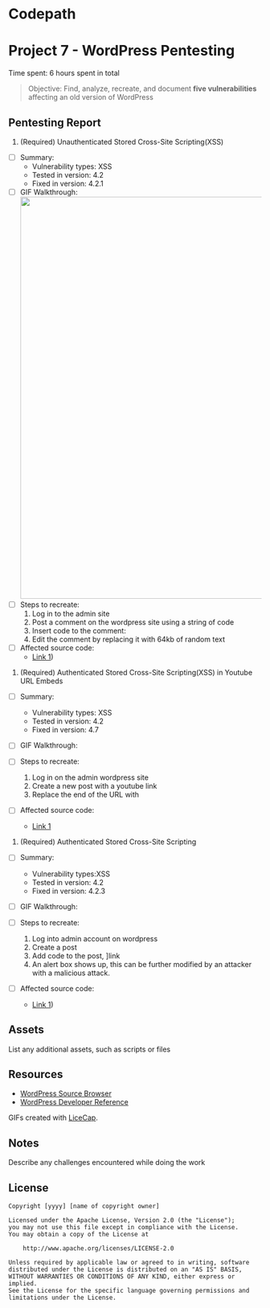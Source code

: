 # Codepath
# Project 7 - WordPress Pentesting

Time spent: 6 hours spent in total

> Objective: Find, analyze, recreate, and document **five vulnerabilities** affecting an old version of WordPress

## Pentesting Report

1. (Required) Unauthenticated Stored Cross-Site Scripting(XSS)
  - [ ] Summary: 
    - Vulnerability types: XSS
    - Tested in version: 4.2
    - Fixed in version: 4.2.1
  - [ ] GIF Walkthrough: 
     <img src="Codepath-/scriptlink.gif" width="800">
  - [ ] Steps to recreate: 
     1. Log in to the admin site
     1. Post  a comment on the wordpress site using a string of code
     2. Insert code to the comment: <a title='x onmouseover=alert(unescape(/hello%20world/.source)) style=position:absolute;left:0;top:0;width:5000px;height:5000px  AAAAAAAAAAAA...[64 kb]..AAA'></a>
     3. Edit the comment by replacing it with 64kb of random text 
  - [ ] Affected source code:
    - [Link 1](https://klikki.fi/adv/wordpress2.html))
    
1. (Required)  Authenticated Stored Cross-Site Scripting(XSS) in Youtube URL Embeds
  - [ ] Summary: 
    - Vulnerability types: XSS
    - Tested in version: 4.2
    - Fixed in version: 4.7
  - [ ] GIF Walkthrough: 
  
  - [ ] Steps to recreate: 
       1. Log in on the admin wordpress site
       2. Create a new post with a youtube link
       3. Replace the end of the URL with <script>alert('XSS!');</script>
  - [ ] Affected source code:
    - [Link 1](https://github.com/WordPress/WordPress/commit/419c8d97ce8df7d5004ee0b566bc5e095f0a6ca)
    
1. (Required)  Authenticated Stored Cross-Site Scripting
  - [ ] Summary: 
    - Vulnerability types:XSS
    - Tested in version: 4.2
    - Fixed in version: 4.2.3
  - [ ] GIF Walkthrough: 
  
  - [ ] Steps to recreate: 
     1. Log into admin account on wordpress
     2. Create a post
     3. Add code to the post, <a href="[caption code=">]</a><a title=" onmouseover=alert('test')  ">link</a> 
     4. An alert box shows up, this can be further modified by an attacker with a malicious attack.  
  - [ ] Affected source code:
    - [Link 1](https://klikki.fi/adv/wordpress3.html))


## Assets

List any additional assets, such as scripts or files

## Resources

- [WordPress Source Browser](https://core.trac.wordpress.org/browser/)
- [WordPress Developer Reference](https://developer.wordpress.org/reference/)

GIFs created with [LiceCap](http://www.cockos.com/licecap/).

## Notes

Describe any challenges encountered while doing the work

## License

    Copyright [yyyy] [name of copyright owner]

    Licensed under the Apache License, Version 2.0 (the "License");
    you may not use this file except in compliance with the License.
    You may obtain a copy of the License at

        http://www.apache.org/licenses/LICENSE-2.0

    Unless required by applicable law or agreed to in writing, software
    distributed under the License is distributed on an "AS IS" BASIS,
    WITHOUT WARRANTIES OR CONDITIONS OF ANY KIND, either express or implied.
    See the License for the specific language governing permissions and
    limitations under the License.
